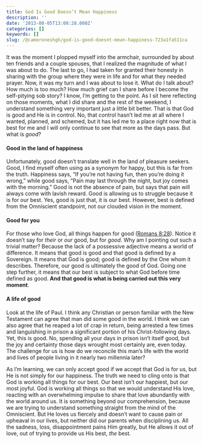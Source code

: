 ```yaml
---
title: God Is Good Doesn’t Mean Happiness
description: ''
date: '2013-08-05T13:08:28.000Z'
categories: []
keywords: []
slug: /@cameroneshgh/god-is-good-doesnt-mean-happiness-723a1fa511ca
---
```


It was the moment I plopped myself into the armchair, surrounded by about ten friends and a couple spouses, that I realized the magnitude of what I was about to do. The last to go, I had taken for granted their honesty in sharing with the group where they were in life and for what they needed prayer. Now, it was my turn and I was about to lose it. What do I talk about? How much is too much? How much grief can I share before I become the self-pitying sob story? I know, I’m getting to the point. As I sit here reflecting on those moments, what I did share and the rest of the weekend, I understand something very important just a little bit better. That is that God is good and He is in control. No, that control hasn’t led me at all where I wanted, planned, and schemed, but it has led me to a place right now that is best for me and I will only continue to see that more as the days pass. But what is _good_?

#### Good in the land of happiness

Unfortunately, good doesn’t translate well in the land of pleasure seekers. Good, I find myself often using as a synonym for happy, but this is far from the truth. Happiness says, “If you’re not having fun, then you’re doing it wrong,” while good says, “Pain may last through the night, but joy comes with the morning.” Good is not the absence of pain, but says that pain will always come with lavish reward. Good is allowing us to struggle because it is for our best. Yes, good is just that, it is our best. However, best is defined from the Omniscient standpoint, not our clouded vision in the moment.

#### Good for you

For those who love God, all things happen for good ([Romans 8:28](http://www.biblegateway.com/passage/?search=romans%208:28&version=ESV)). Notice it doesn’t say for _their_ or _our_ good, but for _good_. Why am I pointing out such a trivial matter? Because the lack of a possessive adjective means a world of difference. It means that good is good and that good is defined by a Sovereign. It means that God is good; good is defined by the One whom it describes. Therefore, our good is ultimately the good of God. Going one step further, it means that our best is subject to what God before time defined as good. **And that good is what is being carried out this very moment**.

#### A life of good

Look at the life of Paul. I think any Christian or person familiar with the New Testament can agree that man did some good in the world. I think we can also agree that he reaped a lot of crap in return, being arrested a few times and languishing in prison a significant portion of his Christ-following days. Yet, this is good. No, spending all your days in prison isn’t itself good, but the joy and certainty those days wrought most certainly are, even today. The challenge for us is how do we reconcile this man’s life with the world and lives of people living in it nearly two millennia later?

As I’m learning, we can only accept good if we accept that God is for us, but He is not simply for our happiness. The truth we need to cling onto is that God is working all things for our best. Our best isn’t our happiest, but our most joyful. God is working all things so that we would understand His love, reacting with an overwhelming impulse to share that love abundantly with the world around us. It is something beyond our comprehension, because we are trying to understand something straight from the mind of the Omniscient. But He loves us fiercely and doesn’t want to cause pain or upheaval in our lives, but neither did our parents when disciplining us. All the sadness, loss, disappointment pains Him greatly, but He allows it out of love, out of trying to provide us His best, _the_ best.